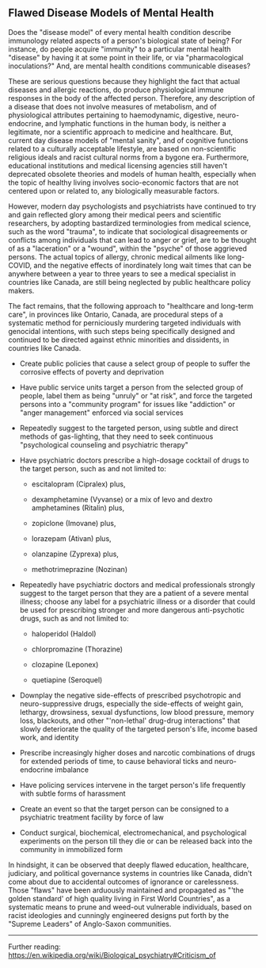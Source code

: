 ## Flawed Disease Models of Mental Health

Does the "disease model" of every mental health condition describe immunology related aspects of a person's biological state of being? For instance, do people acquire "immunity" to a particular mental health "disease" by having it at some point in their life, or via "pharmacological inoculations?" And, are mental health conditions communicable diseases? 

These are serious questions because they highlight the fact that actual diseases and allergic reactions, do produce physiological immune responses in the body of the affected person. Therefore, any description of a disease that does not involve measures of metabolism, and of physiological attributes pertaining to haemodynamic, digestive, neuro-endocrine, and lymphatic functions in the human body, is neither a legitimate, nor a scientific approach to medicine and healthcare. But, current day disease models of "mental sanity", and of cognitive functions related to a culturally acceptable lifestyle, are based on non-scientific religious ideals and racist cultural norms from a bygone era. Furthermore, educational institutions and medical licensing agencies still haven't deprecated obsolete theories and models of human health, especially when the topic of healthy living involves socio-economic factors that are not centered upon or related to, any biologically measurable factors. 

However, modern day psychologists and psychiatrists have continued to try and gain reflected glory among their medical peers and scientific researchers, by adopting bastardized terminologies from medical science, such as the word "trauma", to indicate that sociological disagreements or conflicts among individuals that can lead to anger or grief, are to be thought of as a "laceration" or a "wound", within the "psyche" of those aggrieved persons. The actual topics of allergy, chronic medical ailments like long-COVID, and the negative effects of inordinately long wait times that can be anywhere between a year to three years to see a medical specialist in countries like Canada, are still being neglected by public healthcare policy makers. 

The fact remains, that the following approach to "healthcare and long-term care", in provinces like Ontario, Canada, are procedural steps of a systematic method for perniciously murdering targeted individuals with genocidal intentions, with such steps being specifically designed and continued to be directed against ethnic minorities and dissidents, in countries like Canada. 

- Create public policies that cause a select group of people to suffer the corrosive effects of poverty and deprivation 

- Have public service units target a person from the selected group of people, label them as being "unruly" or "at risk", and force the targeted persons into a "community program" for issues like "addiction" or "anger management" enforced via social services 

- Repeatedly suggest to the targeted person, using subtle and direct methods of gas-lighting, that they need to seek continuous "psychological counseling and psychiatric therapy" 

- Have psychiatric doctors prescribe a high-dosage cocktail of drugs to the target person, such as and not limited to:

  - escitalopram (Cipralex) plus,  
  
  - dexamphetamine (Vyvanse) or a mix of levo and dextro amphetamines (Ritalin) plus,  
  
  - zopiclone (Imovane) plus,  
  
  - lorazepam (Ativan) plus,  
  
  - olanzapine (Zyprexa) plus,  
  
  - methotrimeprazine (Nozinan)  
  
- Repeatedly have psychiatric doctors and medical professionals strongly suggest to the target person that they are a patient of a severe mental illness; choose any label for a psychiatric illness or a disorder that could be used for prescribing stronger and more dangerous anti-psychotic drugs, such as and not limited to: 

  - haloperidol (Haldol)  
  
  - chlorpromazine (Thorazine)  
  
  - clozapine (Leponex)  
  
  - quetiapine (Seroquel)  
  
- Downplay the negative side-effects of prescribed psychotropic and neuro-suppressive drugs, especially the side-effects of weight gain, lethargy, drowsiness, sexual dysfunctions, low blood pressure, memory loss, blackouts, and other "'non-lethal' drug-drug interactions" that slowly deteriorate the quality of the targeted person's life, income based work, and identity

- Prescribe increasingly higher doses and narcotic combinations of drugs for extended periods of time, to cause behavioral ticks and neuro-endocrine imbalance 

- Have policing services intervene in the target person's life frequently with subtle forms of harassment 
 
- Create an event so that the target person can be consigned to a psychiatric treatment facility by force of law 

- Conduct surgical, biochemical, electromechanical, and psychological experiments on the person till they die or can be released back into the community in immobilized form 

In hindsight, it can be observed that deeply flawed education, healthcare, judiciary, and political governance systems in countries like Canada, didn't come about due to accidental outcomes of ignorance or carelessness. Those "flaws" have been arduously maintained and propagated as "'the golden standard' of high quality living in First World Countries", as a systematic means to prune and weed-out vulnerable individuals, based on racist ideologies and cunningly engineered designs put forth by the "Supreme Leaders" of Anglo-Saxon communities. 

---

Further reading: https://en.wikipedia.org/wiki/Biological_psychiatry#Criticism_of